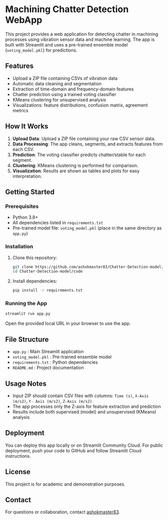 # Machining Chatter Detection WebApp

This project provides a web application for detecting chatter in machining processes using vibration sensor data and machine learning. The app is built with Streamlit and uses a pre-trained ensemble model (`voting_model.pkl`) for predictions.

## Features
- Upload a ZIP file containing CSVs of vibration data
- Automatic data cleaning and segmentation
- Extraction of time-domain and frequency-domain features
- Chatter prediction using a trained voting classifier
- KMeans clustering for unsupervised analysis
- Visualizations: feature distributions, confusion matrix, agreement metrics

## How It Works
1. **Upload Data**: Upload a ZIP file containing your raw CSV sensor data.
2. **Data Processing**: The app cleans, segments, and extracts features from each CSV.
3. **Prediction**: The voting classifier predicts chatter/stable for each segment.
4. **Clustering**: KMeans clustering is performed for comparison.
5. **Visualization**: Results are shown as tables and plots for easy interpretation.

## Getting Started

### Prerequisites
- Python 3.8+
- All dependencies listed in `requirements.txt`
- Pre-trained model file: `voting_model.pkl` (place in the same directory as `app.py`)

### Installation
1. Clone this repository:
   ```bash
   git clone https://github.com/ashokmaster83/Chatter-Detection-model.git
   cd Chatter-Detection-model/code
   ```
2. Install dependencies:
   ```bash
   pip install -r requirements.txt
   ```

### Running the App
```bash
streamlit run app.py
```

Open the provided local URL in your browser to use the app.

## File Structure
- `app.py` : Main Streamlit application
- `voting_model.pkl` : Pre-trained ensemble model
- `requirements.txt` : Python dependencies
- `README.md` : Project documentation

## Usage Notes
- Input ZIP should contain CSV files with columns: `Time (s)`, `X-Axis (m/s2)`, `Y- Axis (m/s2)`, `Z-Axis (m/s2)`
- The app processes only the Z-axis for feature extraction and prediction
- Results include both supervised (model) and unsupervised (KMeans) analysis

## Deployment
You can deploy this app locally or on Streamlit Community Cloud. For public deployment, push your code to GitHub and follow Streamlit Cloud instructions.

## License
This project is for academic and demonstration purposes.

## Contact
For questions or collaboration, contact [ashokmaster83](https://github.com/ashokmaster83).
